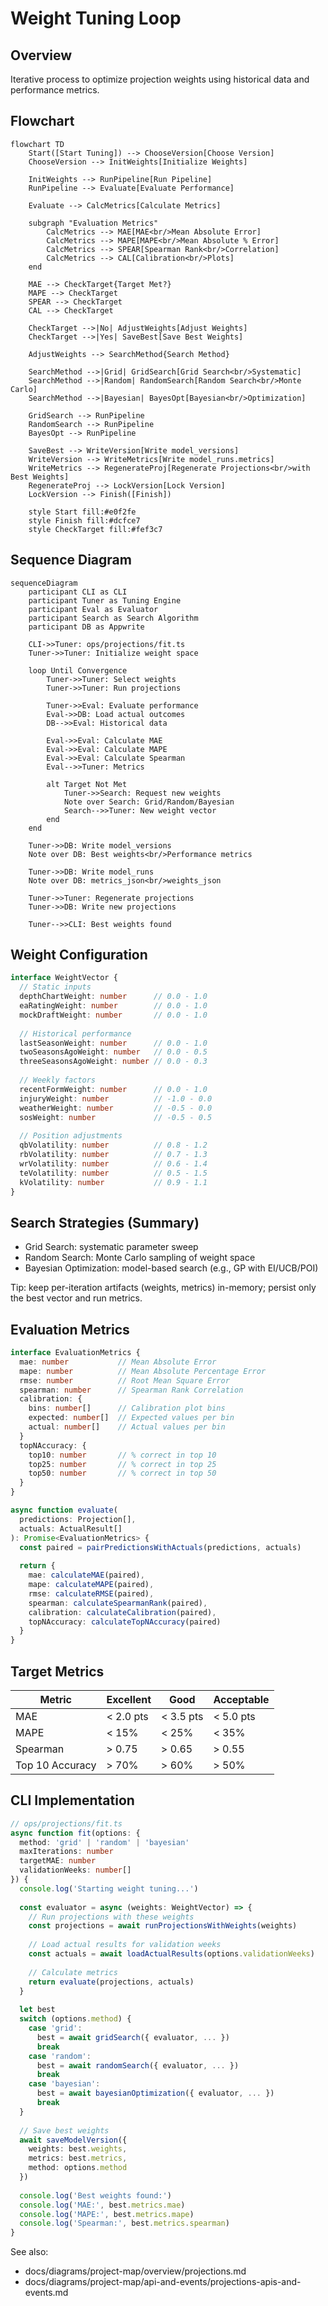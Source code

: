 # Weight Tuning Loop

## Overview
Iterative process to optimize projection weights using historical data and performance metrics.

## Flowchart

```mermaid
flowchart TD
    Start([Start Tuning]) --> ChooseVersion[Choose Version]
    ChooseVersion --> InitWeights[Initialize Weights]
    
    InitWeights --> RunPipeline[Run Pipeline]
    RunPipeline --> Evaluate[Evaluate Performance]
    
    Evaluate --> CalcMetrics[Calculate Metrics]
    
    subgraph "Evaluation Metrics"
        CalcMetrics --> MAE[MAE<br/>Mean Absolute Error]
        CalcMetrics --> MAPE[MAPE<br/>Mean Absolute % Error]
        CalcMetrics --> SPEAR[Spearman Rank<br/>Correlation]
        CalcMetrics --> CAL[Calibration<br/>Plots]
    end
    
    MAE --> CheckTarget{Target Met?}
    MAPE --> CheckTarget
    SPEAR --> CheckTarget
    CAL --> CheckTarget
    
    CheckTarget -->|No| AdjustWeights[Adjust Weights]
    CheckTarget -->|Yes| SaveBest[Save Best Weights]
    
    AdjustWeights --> SearchMethod{Search Method}
    
    SearchMethod -->|Grid| GridSearch[Grid Search<br/>Systematic]
    SearchMethod -->|Random| RandomSearch[Random Search<br/>Monte Carlo]
    SearchMethod -->|Bayesian| BayesOpt[Bayesian<br/>Optimization]
    
    GridSearch --> RunPipeline
    RandomSearch --> RunPipeline
    BayesOpt --> RunPipeline
    
    SaveBest --> WriteVersion[Write model_versions]
    WriteVersion --> WriteMetrics[Write model_runs.metrics]
    WriteMetrics --> RegenerateProj[Regenerate Projections<br/>with Best Weights]
    RegenerateProj --> LockVersion[Lock Version]
    LockVersion --> Finish([Finish])
    
    style Start fill:#e0f2fe
    style Finish fill:#dcfce7
    style CheckTarget fill:#fef3c7
```

## Sequence Diagram

```mermaid
sequenceDiagram
    participant CLI as CLI
    participant Tuner as Tuning Engine
    participant Eval as Evaluator
    participant Search as Search Algorithm
    participant DB as Appwrite
    
    CLI->>Tuner: ops/projections/fit.ts
    Tuner->>Tuner: Initialize weight space
    
    loop Until Convergence
        Tuner->>Tuner: Select weights
        Tuner->>Tuner: Run projections
        
        Tuner->>Eval: Evaluate performance
        Eval->>DB: Load actual outcomes
        DB-->>Eval: Historical data
        
        Eval->>Eval: Calculate MAE
        Eval->>Eval: Calculate MAPE
        Eval->>Eval: Calculate Spearman
        Eval-->>Tuner: Metrics
        
        alt Target Not Met
            Tuner->>Search: Request new weights
            Note over Search: Grid/Random/Bayesian
            Search-->>Tuner: New weight vector
        end
    end
    
    Tuner->>DB: Write model_versions
    Note over DB: Best weights<br/>Performance metrics
    
    Tuner->>DB: Write model_runs
    Note over DB: metrics_json<br/>weights_json
    
    Tuner->>Tuner: Regenerate projections
    Tuner->>DB: Write new projections
    
    Tuner-->>CLI: Best weights found
```

## Weight Configuration

```typescript
interface WeightVector {
  // Static inputs
  depthChartWeight: number      // 0.0 - 1.0
  eaRatingWeight: number        // 0.0 - 1.0
  mockDraftWeight: number       // 0.0 - 1.0
  
  // Historical performance
  lastSeasonWeight: number      // 0.0 - 1.0
  twoSeasonsAgoWeight: number   // 0.0 - 0.5
  threeSeasonsAgoWeight: number // 0.0 - 0.3
  
  // Weekly factors
  recentFormWeight: number      // 0.0 - 1.0
  injuryWeight: number          // -1.0 - 0.0
  weatherWeight: number         // -0.5 - 0.0
  sosWeight: number             // -0.5 - 0.5
  
  // Position adjustments
  qbVolatility: number          // 0.8 - 1.2
  rbVolatility: number          // 0.7 - 1.3
  wrVolatility: number          // 0.6 - 1.4
  teVolatility: number          // 0.5 - 1.5
  kVolatility: number           // 0.9 - 1.1
}
```

## Search Strategies (Summary)

- Grid Search: systematic parameter sweep
- Random Search: Monte Carlo sampling of weight space
- Bayesian Optimization: model-based search (e.g., GP with EI/UCB/POI)

Tip: keep per-iteration artifacts (weights, metrics) in-memory; persist only the best vector and run metrics.

## Evaluation Metrics

```typescript
interface EvaluationMetrics {
  mae: number           // Mean Absolute Error
  mape: number          // Mean Absolute Percentage Error
  rmse: number          // Root Mean Square Error
  spearman: number      // Spearman Rank Correlation
  calibration: {
    bins: number[]      // Calibration plot bins
    expected: number[]  // Expected values per bin
    actual: number[]    // Actual values per bin
  }
  topNAccuracy: {
    top10: number       // % correct in top 10
    top25: number       // % correct in top 25
    top50: number       // % correct in top 50
  }
}

async function evaluate(
  predictions: Projection[],
  actuals: ActualResult[]
): Promise<EvaluationMetrics> {
  const paired = pairPredictionsWithActuals(predictions, actuals)
  
  return {
    mae: calculateMAE(paired),
    mape: calculateMAPE(paired),
    rmse: calculateRMSE(paired),
    spearman: calculateSpearmanRank(paired),
    calibration: calculateCalibration(paired),
    topNAccuracy: calculateTopNAccuracy(paired)
  }
}
```

## Target Metrics

| Metric | Excellent | Good | Acceptable |
|--------|-----------|------|------------|
| MAE | < 2.0 pts | < 3.5 pts | < 5.0 pts |
| MAPE | < 15% | < 25% | < 35% |
| Spearman | > 0.75 | > 0.65 | > 0.55 |
| Top 10 Accuracy | > 70% | > 60% | > 50% |

## CLI Implementation

```typescript
// ops/projections/fit.ts
async function fit(options: {
  method: 'grid' | 'random' | 'bayesian'
  maxIterations: number
  targetMAE: number
  validationWeeks: number[]
}) {
  console.log('Starting weight tuning...')
  
  const evaluator = async (weights: WeightVector) => {
    // Run projections with these weights
    const projections = await runProjectionsWithWeights(weights)
    
    // Load actual results for validation weeks
    const actuals = await loadActualResults(options.validationWeeks)
    
    // Calculate metrics
    return evaluate(projections, actuals)
  }
  
  let best
  switch (options.method) {
    case 'grid':
      best = await gridSearch({ evaluator, ... })
      break
    case 'random':
      best = await randomSearch({ evaluator, ... })
      break
    case 'bayesian':
      best = await bayesianOptimization({ evaluator, ... })
      break
  }
  
  // Save best weights
  await saveModelVersion({
    weights: best.weights,
    metrics: best.metrics,
    method: options.method
  })
  
  console.log('Best weights found:')
  console.log('MAE:', best.metrics.mae)
  console.log('MAPE:', best.metrics.mape)
  console.log('Spearman:', best.metrics.spearman)
}
```

See also:
- docs/diagrams/project-map/overview/projections.md
- docs/diagrams/project-map/api-and-events/projections-apis-and-events.md

